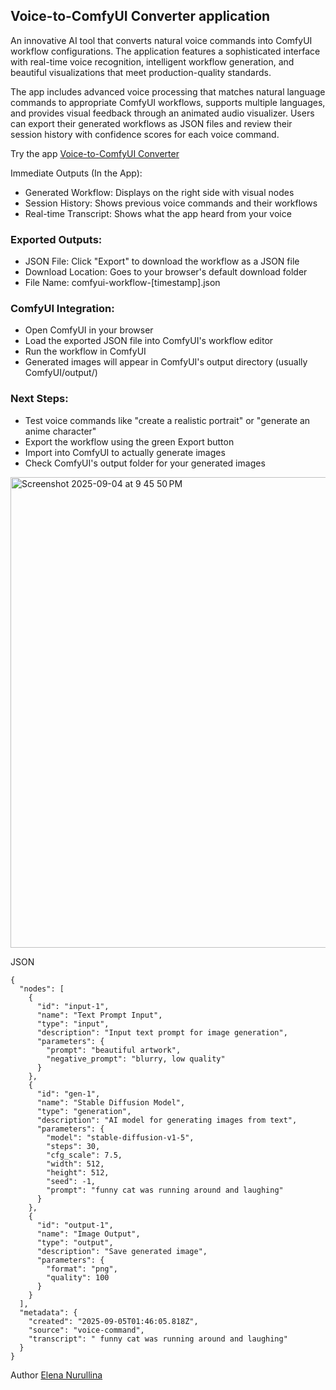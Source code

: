 ## Voice-to-ComfyUI Converter application

An innovative AI tool that converts natural voice commands into ComfyUI workflow configurations. The application features a sophisticated interface with real-time voice recognition, intelligent workflow generation, and beautiful visualizations that meet production-quality standards.

The app includes advanced voice processing that matches natural language commands to appropriate ComfyUI workflows, supports multiple languages, and provides visual feedback through an animated audio visualizer. Users can export their generated workflows as JSON files and review their session history with confidence scores for each voice command.

Try the app [Voice-to-ComfyUI Converter](https://voice-to-comfyui.vercel.app/)

Immediate Outputs (In the App):
  - Generated Workflow: Displays on the right side with visual nodes
  - Session History: Shows previous voice commands and their workflows
  - Real-time Transcript: Shows what the app heard from your voice

### Exported Outputs:
  - JSON File: Click "Export" to download the workflow as a JSON file
  - Download Location: Goes to your browser's default download folder
  - File Name: comfyui-workflow-[timestamp].json

### ComfyUI Integration:
  - Open ComfyUI in your browser
  - Load the exported JSON file into ComfyUI's workflow editor
  - Run the workflow in ComfyUI
  - Generated images will appear in ComfyUI's output directory (usually ComfyUI/output/)

### Next Steps:
  - Test voice commands like "create a realistic portrait" or "generate an anime character"
  - Export the workflow using the green Export button
  - Import into ComfyUI to actually generate images
  - Check ComfyUI's output folder for your generated images


<img width="1031" height="753" alt="Screenshot 2025-09-04 at 9 45 50 PM" src="https://github.com/user-attachments/assets/f1aca543-4e4c-49e1-9db5-69ff66e7f261" />

JSON
```
{
  "nodes": [
    {
      "id": "input-1",
      "name": "Text Prompt Input",
      "type": "input",
      "description": "Input text prompt for image generation",
      "parameters": {
        "prompt": "beautiful artwork",
        "negative_prompt": "blurry, low quality"
      }
    },
    {
      "id": "gen-1",
      "name": "Stable Diffusion Model",
      "type": "generation",
      "description": "AI model for generating images from text",
      "parameters": {
        "model": "stable-diffusion-v1-5",
        "steps": 30,
        "cfg_scale": 7.5,
        "width": 512,
        "height": 512,
        "seed": -1,
        "prompt": "funny cat was running around and laughing"
      }
    },
    {
      "id": "output-1",
      "name": "Image Output",
      "type": "output",
      "description": "Save generated image",
      "parameters": {
        "format": "png",
        "quality": 100
      }
    }
  ],
  "metadata": {
    "created": "2025-09-05T01:46:05.818Z",
    "source": "voice-command",
    "transcript": " funny cat was running around and laughing"
  }
}
```

Author [Elena Nurullina](https://www.linkedin.com/in/elena-nurullina/)
